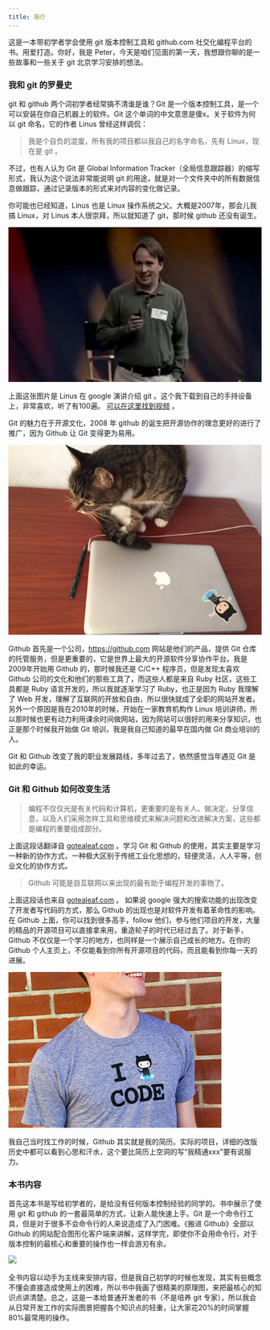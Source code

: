 ```yaml
---
title: 简介
---
```


这是一本带初学者学会使用 git 版本控制工具和 github.com 社交化编程平台的书。用爱打造。你好，我是 Peter，今天是咱们见面的第一天，我想跟你聊的是一些故事和一些关于 git 北京学习安排的想法。

### 我和 git 的罗曼史

git 和 github 两个词初学者经常搞不清谁是谁？Git 是一个版本控制工具，是一个可以安装在你自己机器上的软件。Git 这个单词的中文意思是傻x。关于软件为何以 git 命名，它的作者 Linus 曾经这样调侃：

>我是个自负的混蛋，所有我的项目都以我自己的名字命名，先有 Linux，现在是 git 。

<!-- > “I’m an egotistical bastard, and I name all my projects after myself.
First Linux, now git.” – Linus -->

不过，也有人认为 Git 是 Global Information Tracker（全局信息跟踪器）的缩写形式，我认为这个说法非常能说明 git 的用途，就是对一个文件夹中的所有数据信息做跟踪，通过记录版本的形式来对内容的变化做记录。

你可能也已经知道，Linus 也是 Linux 操作系统之父。大概是2007年，那会儿我搞 Linux，对 Linus 本人很崇拜，所以就知道了 git，那时候 github 还没有诞生。

![](./images/introduction/linus_gittalk.jpg)

上面这张图片是 Linus 在 google 演讲介绍 git 。这个我下载到自己的手持设备上，非常喜欢，听了有100遍。 [可以在这里找到视频](http://git-scm.com/doc/ext) 。

Git 的魅力在于开源文化，2008 年 github 的诞生把开源协作的理念更好的进行了推广，因为 Github 让 Git 变得更为易用。

![github](./images/introduction/github_cat.jpg)

Github 首先是一个公司，<https://github.com> 网站是他们的产品，提供 Git 仓库的托管服务，但是更重要的，它是世界上最大的开源软件分享协作平台。我是2009年开始用 Github 的，那时候我还是 C/C++ 程序员，但是发现太喜欢 Github 公司的文化和他们的那些工具了，而这些人都是来自 Ruby 社区，这些工具都是 Ruby 语言开发的，所以我就逐渐学习了 Ruby，也正是因为 Ruby 我理解了 Web 开发，理解了互联网的开放和自由，所以很快就成了全职的网站开发者。另外一个原因是我在2010年的时候，开始在一家教育机构作 Linux 培训讲师，所以那时候也更有动力利用课余时间做网站，因为网站可以很好的用来分享知识，也正是那个时候我开始做 Git 培训，我是我自己知道的最早在国内做 Git 商业培训的人。

Git 和 Github 改变了我的职业发展路线，多年过去了，依然感觉当年遇见 Git 是如此的幸运。

### Git 和 Github 如何改变生活

<!-- >Programming is not just code and computers. It's about people. It is decision making, information sharing, and the tools and mental models we use to solve problems and iterate on the solutions. -->

>编程不仅仅光是有关代码和计算机，更重要的是有关人。做决定，分享信息，以及人们采用怎样工具和思维模式来解决问题和改进解决方案，这些都是编程的重要组成部分。

上面这段话翻译自 [gotealeaf.com](http://www.gotealeaf.com/books/git/read/introduction#gettingstarted) 。学习 Git 和 Github 的使用，其实主要是学习一种新的协作方式，一种极大区别于传统工业化思想的，轻便灵活，人人平等，创业文化的协作方式。

<!-- >GitHub.com might be the best thing that has happened to software development since the Internet.  -->

> Github 可能是自互联网以来出现的最有助于编程开发的事物了。

上面这段话也来自 [gotealeaf.com](http://www.gotealeaf.com/books/git/read/introduction#whatisgithub) 。
如果说 google 强大的搜索功能的出现改变了开发者写代码的方式，那么 Github 的出现也是对软件开发有着革命性的影响。在 Github 上面，你可以找到很多高手，follow 他们，参与他们项目的开发，大量的精品的开源项目可以直接拿来用，重造轮子的时代已经过去了。对于新手，Github 不仅仅是一个学习的地方，也同样是一个展示自己成长的地方。在你的 Github 个人主页上，不仅能看到你所有开源项目的代码，而且能看到你每一天的进展。


![](images/introduction/i_github.jpg)

我自己当时找工作的时候，Github 其实就是我的简历。实际的项目，详细的改版历史中都可以看到心思和汗水，这个要比简历上空洞的写“我精通xxx"要有说服力。

### 本书内容

首先这本书是写给初学者的，是给没有任何版本控制经验的同学的。书中展示了使用 git 和 github 的一套最简单的方式，让新人能快速上手。Git 是一个命令行工具，但是对于很多不会命令行的人来说造成了入门困难。《搬进 Github》全部以 Github 的网站配合图形化客户端来讲解，这样学完，即使你不会用命令行，对于版本控制的最核心和重要的操作也一样会游刃有余。

![](images/introduction/web_client.jpg)

全书内容以动手为主线来安排内容，但是我自己初学的时候也发现，其实有些概念不懂会直接造成使用上的困难，所以书中我画了很精美的原理图，来把最核心的知识点讲清楚。总之，这是一本给普通开发者的书（不是培养 git 专家），所以我会从日常开发工作的实际图景把握各个知识点的轻重，让大家花20%的时间掌握80%最常用的操作。
